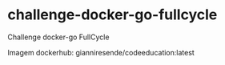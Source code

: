 # challenge-docker-go-fullcycle
Challenge docker-go FullCycle

Imagem dockerhub: gianniresende/codeeducation:latest
